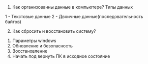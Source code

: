 1. Как организованны данные в компьютере? Типы данных

1 - Текстовые данные
2 - Двоичные данные(последовательность байтов)

2. Как сбросить и восстановить систему?

1) Параметры windows
2) Обновление и безопасность
3) Восстановление
4) Начать под вернуть ПК в исходное состояние
